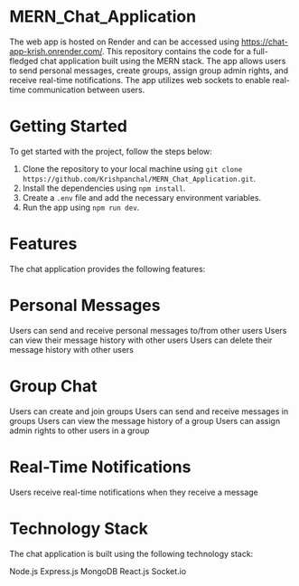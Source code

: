 # MERN_Chat_Application
The web app is hosted on Render and can be accessed using https://chat-app-krish.onrender.com/.
This repository contains the code for a full-fledged chat application built using the MERN stack. The app allows users to send personal messages, create groups, assign group admin rights, and receive real-time notifications. The app utilizes web sockets to enable real-time communication between users.

# Getting Started
To get started with the project, follow the steps below:

1. Clone the repository to your local machine using `git clone https://github.com/Krishpanchal/MERN_Chat_Application.git`.
2. Install the dependencies using `npm install`.
3. Create a `.env` file and add the necessary environment variables.
4. Run the app using `npm run dev`.

# Features
The chat application provides the following features:

# Personal Messages
Users can send and receive personal messages to/from other users
Users can view their message history with other users
Users can delete their message history with other users

# Group Chat
Users can create and join groups
Users can send and receive messages in groups
Users can view the message history of a group
Users can assign admin rights to other users in a group

# Real-Time Notifications
Users receive real-time notifications when they receive a message

# Technology Stack
The chat application is built using the following technology stack:

Node.js
Express.js
MongoDB
React.js
Socket.io
